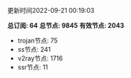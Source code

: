 更新时间2022-09-21 00:19:03

**总订阅: 64**
**总节点: 9845**
**有效节点: 2043**
- trojan节点: 75
- ss节点: 241
- v2ray节点: 1716
- ssr节点: 11
